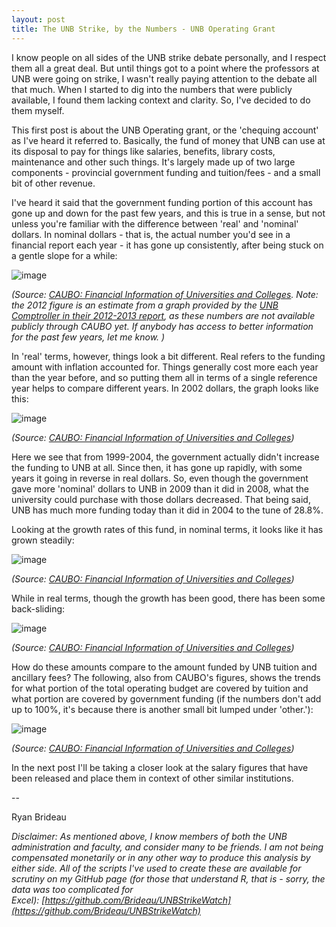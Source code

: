 ```yaml
---
layout: post
title: The UNB Strike, by the Numbers - UNB Operating Grant
---
```


I know people on all sides of the UNB strike debate personally, and I respect them all a great deal. But until things got to a point where the professors at UNB were going on strike, I wasn't really paying attention to the debate all that much. When I started to dig into the numbers that were publicly available, I found them lacking context and clarity. So, I've decided to do them myself.

This first post is about the UNB Operating grant, or the 'chequing account' as I've heard it referred to. Basically, the fund of money that UNB can use at its disposal to pay for things like salaries, benefits, library costs, maintenance and other such things. It's largely made up of two large components - provincial government funding and tuition/fees - and a small bit of other revenue.

I've heard it said that the government funding portion of this account has gone up and down for the past few years, and this is true in a sense, but not unless you're familiar with the difference between 'real' and 'nominal' dollars. In nominal dollars - that is, the actual number you'd see in a financial report each year - it has gone up consistently, after being stuck on a gentle slope for a while:

![image](https://31.media.tumblr.com/2e195039f104d921692c8a83711b5405/tumblr_inline_mze7a0OPgh1rfk13c.png)

_(Source: [CAUBO: Financial Information of Universities and Colleges](http://www.caubo.ca/resources/publications/financial_information_universities). Note: the 2012 figure is an estimate from a graph provided by the [UNB Comptroller in their 2012-2013 report](http://www.unb.ca/financialservices/report_of_the_comptroller.html), as these numbers are not available publicly through CAUBO yet. If anybody has access to better information for the past few years, let me know.&nbsp;)_

In 'real' terms, however, things look a bit different. Real refers to the funding amount with inflation accounted for. Things generally cost more each year than the year before, and so putting them all in terms of a single reference year helps to compare different years. In 2002 dollars, the graph looks like this:

![image](https://31.media.tumblr.com/da1685a169f0ae9675405c7552fad514/tumblr_inline_mze7f5Iw8n1rfk13c.png)

_(Source:&nbsp;[CAUBO: Financial Information of Universities and Colleges](http://www.caubo.ca/resources/publications/financial_information_universities))_

Here we see that from 1999-2004, the government actually didn't increase the funding to UNB at all. Since then, it has gone up rapidly, with some years it going in reverse in real dollars. So, even though the government gave more 'nominal' dollars to UNB in 2009 than it did in 2008, what the university could purchase with those dollars decreased. That being said, UNB has much more funding today than it did in 2004 to the tune of 28.8%.

Looking at the growth rates of this fund, in nominal terms, it looks like it has grown steadily:

![image](https://31.media.tumblr.com/1ce2f246486deab9817ecd2c850a2e97/tumblr_inline_mze7oekz0A1rfk13c.png)

_(Source:&nbsp;[CAUBO: Financial Information of Universities and Colleges](http://www.caubo.ca/resources/publications/financial_information_universities))_

While in real terms, though the growth has been good, there has been some back-sliding:

![image](https://31.media.tumblr.com/58333bf62355349ca936f668ec812fd8/tumblr_inline_mze7pipzji1rfk13c.png)

_(Source:&nbsp;[CAUBO: Financial Information of Universities and Colleges](http://www.caubo.ca/resources/publications/financial_information_universities))_

How do these amounts compare to the amount funded by UNB tuition and ancillary fees? The following, also from CAUBO's figures, shows the trends for what portion of the total operating budget are covered by tuition and what portion are covered by government funding (if the numbers don't add up to 100%, it's because there is another small bit lumped under 'other.'):

![image](https://31.media.tumblr.com/89a5405b467125d798ab42642e22dc22/tumblr_inline_mze80kWO1h1rfk13c.png)

_(Source:&nbsp;[CAUBO: Financial Information of Universities and Colleges](http://www.caubo.ca/resources/publications/financial_information_universities))_

In the next post I'll be taking a closer look at the salary figures that have been released and place them in context of other similar institutions.

--

Ryan Brideau

_Disclaimer: As mentioned above, I know members of both the UNB administration and faculty, and consider many to be friends. I am not being compensated monetarily or in any other way to produce this analysis by either side. All of the scripts I've used to create these are available for scrutiny on my GitHub page (for those that understand R, that is - sorry, the data was too complicated for Excel):&nbsp;[https://github.com/Brideau/UNBStrikeWatch](https://github.com/Brideau/UNBStrikeWatch)_